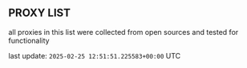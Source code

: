 ## PROXY LIST

all proxies in this list were collected from open sources and tested for functionality

last update: `2025-02-25 12:51:51.225583+00:00` UTC